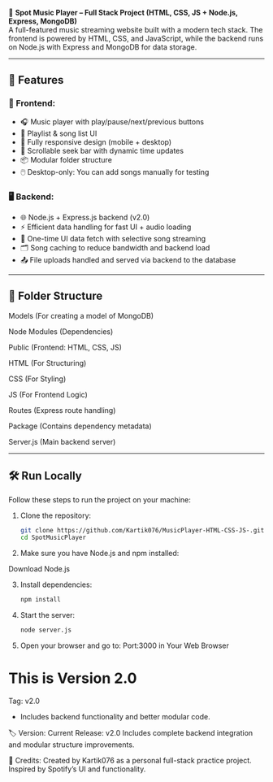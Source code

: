 🎵 **Spot Music Player – Full Stack Project (HTML, CSS, JS + Node.js, Express, MongoDB)**  
A full-featured music streaming website built with a modern tech stack. The frontend is powered by HTML, CSS, and JavaScript, while the backend runs on Node.js with Express and MongoDB for data storage.

---

## 🚀 Features

### 🎨 Frontend:
- 🎧 Music player with play/pause/next/previous buttons
- 📃 Playlist & song list UI
- 📱 Fully responsive design (mobile + desktop)
- 🔁 Scrollable seek bar with dynamic time updates
- 📦 Modular folder structure
- 🖱️ Desktop-only: You can add songs manually for testing

### 🖥️ Backend:
- 🌐 Node.js + Express.js backend (v2.0)
- ⚡ Efficient data handling for fast UI + audio loading
- 🎯 One-time UI data fetch with selective song streaming
- 🗂️ Song caching to reduce bandwidth and backend load
- 📤 File uploads handled and served via backend to the database

---

## 📁 Folder Structure

Models (For creating a model of MongoDB)

Node Modules (Dependencies)

Public (Frontend: HTML, CSS, JS)

HTML (For Structuring)

CSS (For Styling)

JS (For Frontend Logic)

Routes (Express route handling)

Package (Contains dependency metadata)

Server.js (Main backend server)



---

## 🛠️ Run Locally

Follow these steps to run the project on your machine:

1. Clone the repository:
   ```bash
   git clone https://github.com/Kartik076/MusicPlayer-HTML-CSS-JS-.git
   cd SpotMusicPlayer
2. Make sure you have Node.js and npm installed:

Download Node.js

3. Install dependencies:
   ```bash
   npm install
   
5. Start the server:
   ```bash
   node server.js
   
6. Open your browser and go to:
   Port:3000 in Your Web Browser

# This is Version 2.0 
Tag: v2.0

- Includes backend functionality and better modular code.

🏷️ Version:
Current Release: v2.0
Includes complete backend integration and modular structure improvements.


🙌 Credits:
Created by Kartik076 as a personal full-stack practice project.
Inspired by Spotify’s UI and functionality.
